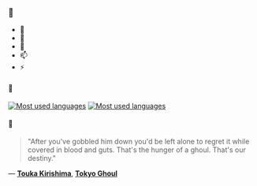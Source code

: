 ### 👋

- 🔭
- 🌱
- 💬
- 📫
- ⚡

#### 🧏

[![Most used languages](https://github-readme-stats-aynah.vercel.app/api/top-langs/?username=aynh&theme=solarized-dark&langs_count=6&layout=compact&hide_title=true)](https://github.com/anuraghazra/github-readme-stats#gh-dark-mode-only)
[![Most used languages](https://github-readme-stats-aynah.vercel.app/api/top-langs/?username=aynh&theme=solarized-light&langs_count=6&layout=compact&hide_title=true)](https://github.com/anuraghazra/github-readme-stats#gh-light-mode-only)

#### 💬

> "After you've gobbled him down you'd be left alone to regret it while covered in blood and guts. That's the hunger of a ghoul. That's our destiny."

&mdash; [**Touka Kirishima**](https://myanimelist.net/character.php?q=Touka%20Kirishima&cat=character), [**Tokyo Ghoul**](https://myanimelist.net/search/all?q=Tokyo%20Ghoul&cat=all)
